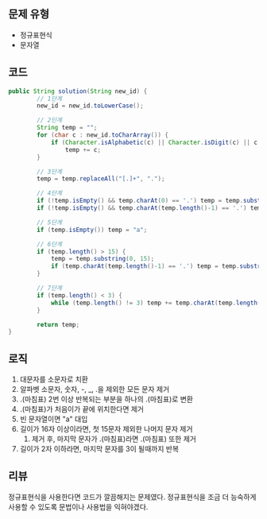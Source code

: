 ## 문제 유형
- 정규표현식
- 문자열

## 코드
```java
public String solution(String new_id) {
        // 1단계
        new_id = new_id.toLowerCase();

        // 2딘계
        String temp = "";
        for (char c : new_id.toCharArray()) {
            if (Character.isAlphabetic(c) || Character.isDigit(c) || c == '-' || c == '_' || c == '.')
                temp += c;
        }

        // 3단계
        temp = temp.replaceAll("[.]+", ".");

        // 4단계
        if (!temp.isEmpty() && temp.charAt(0) == '.') temp = temp.substring(1);
        if (!temp.isEmpty() && temp.charAt(temp.length()-1) == '.') temp = temp.substring(0, temp.length()-1);

        // 5단계
        if (temp.isEmpty()) temp = "a";

        // 6단계
        if (temp.length() > 15) {
            temp = temp.substring(0, 15);
            if (temp.charAt(temp.length()-1) == '.') temp = temp.substring(0, 14);
        }

        // 7단계
        if (temp.length() < 3) {
            while (temp.length() != 3) temp += temp.charAt(temp.length()-1);
        }

        return temp;
}
```

## 로직
1. 대문자를 소문자로 치환
2. 알파벳 소문자, 숫자, -, _, .을 제외한 모든 문자 제거
3. .(마침표) 2번 이상 반복되는 부분을 하나의 .(마침표)로 변환
4. .(마침표)가 처음이가 끝에 위치한다면 제거
5. 빈 문자열이면 "a" 대입
6. 길이가 16자 이상이라면, 첫 15문자 제외한 나머지 문자 제거
   1. 제거 후, 마지막 문자가 .(마침표)라면 .(마침표) 또한 제거
7. 길이가 2자 이하라면, 마지막 문자를 3이 될때까지 반복

## 리뷰
정규표현식을 사용한다면 코드가 깔끔해지는 문제였다. 
정규표현식을 조금 더 능숙하게 사용할 수 있도록 문법이나 사용법을 익혀야겠다.